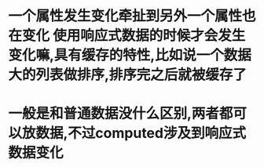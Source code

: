   # 一个属性发生变化牵扯到另外一个属性也在变化 使用响应式数据的时候才会发生变化嘛,具有缓存的特性,比如说一个数据大的列表做排序,排序完之后就被缓存了
  # 一般是和普通数据没什么区别,两者都可以放数据,不过computed涉及到响应式数据变化